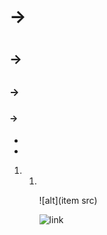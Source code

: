 # -> <h1>

## -> <h2>

### -> <h3>

#### -> <h4>

- <li>

1. <ol>
2. <ol>

![alt](item src)

![link](href)
